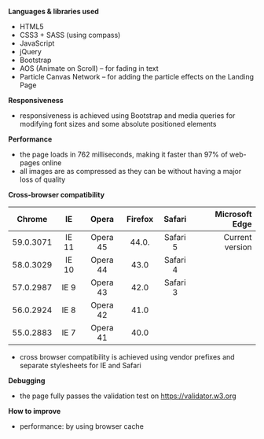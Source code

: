 
**Languages & libraries used**

-	HTML5
-	CSS3 + SASS (using compass)
-	JavaScript
-	jQuery
-	Bootstrap
-	AOS (Animate on Scroll) – for fading in text
-	Particle Canvas Network – for adding the particle effects on the Landing Page

**Responsiveness**

-	responsiveness is achieved using Bootstrap and media queries for modifying font sizes and some absolute positioned elements

**Performance**

-	the page loads in 762 milliseconds, making it faster than 97% of web-pages online
-	all images are as compressed as they can be without having a major loss of quality

**Cross-browser compatibility**

|Chrome	    |IE	    |Opera	    |Firefox	|Safari	    |Microsoft Edge  |
|-----------|:-----:|:---------:|:---------:|:---------:|---------------:|
|59.0.3071	|IE 11	|Opera 45	|44.0.	    |Safari 5	|Current version |
|58.0.3029	|IE 10	|Opera 44	|43.0	    |Safari 4	|                |
|57.0.2987	|IE 9	|Opera 43	|42.0	    |Safari 3	|                |
|56.0.2924	|IE 8	|Opera 42	|41.0		|           |                |
|55.0.2883	|IE 7	|Opera 41	|40.0		|           |                |

-	cross browser compatibility is achieved using vendor prefixes and separate stylesheets for IE and Safari

**Debugging**

- the page fully passes the validation test on https://validator.w3.org

**How to improve**

-	performance: by using browser cache
